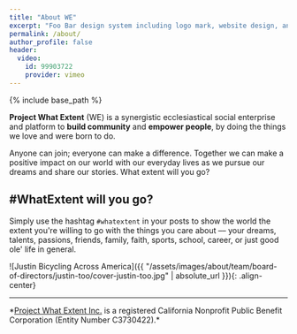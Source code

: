```yaml
---
title: "About WE"
excerpt: "Foo Bar design system including logo mark, website design, and branding applications."
permalink: /about/
author_profile: false
header:
  video:
    id: 99903722
    provider: vimeo
---
```


{% include base_path %}

**Project What Extent** (WE) is a synergistic ecclesiastical social enterprise and platform to **build community** and **empower people**, by doing the things we love and were born to do.

Anyone can join; everyone can make a difference. Together we can make a positive impact on our world with our everyday lives as we pursue our dreams and share our stories. What extent will you go?

## #WhatExtent will you go?

Simply use the hashtag `#whatextent` in your posts to show the world the extent you're willing to go with the things you care about –– your dreams, talents, passions, friends, family, faith, sports, school, career, or just good ole' life in general.

![Justin Bicycling Across America]({{ "/assets/images/about/team/board-of-directors/justin-too/cover-justin-too.jpg" | absolute_url }}){: .align-center}

<hr/>
*<a href="http://whatextent.com">Project What Extent Inc.</a> is a registered California Nonprofit Public Benefit Corporation (Entity Number C3730422).*
